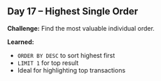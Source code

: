 ## Day 17 – Highest Single Order

**Challenge:** Find the most valuable individual order.

**Learned:**
- `ORDER BY DESC` to sort highest first
- `LIMIT 1` for top result
- Ideal for highlighting top transactions
